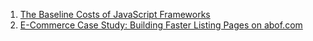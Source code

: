 1. [The Baseline Costs of JavaScript Frameworks](https://blog.uncommon.is/the-baseline-costs-of-javascript-frameworks-f768e2865d4a)
2. [E-Commerce Case Study: Building Faster Listing Pages on abof.com](https://alarisprime.blog/e-commerce-case-study-building-faster-listing-pages-on-abof-com-part-1-cb99231a1e8a)

